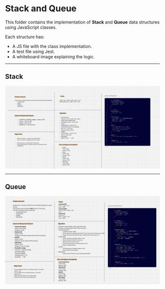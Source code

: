 # Stack and Queue

This folder contains the implementation of **Stack** and **Queue** data structures using JavaScript classes.

Each structure has:
- A JS file with the class implementation.
- A test file using Jest.
- A whiteboard image explaining the logic.

---

## Stack

![Stack Whiteboard](./Stack/assets/stack-whiteboard.png)

---

## Queue

![Queue Whiteboard](./Queue/assets/queue-whiteboard.png)
